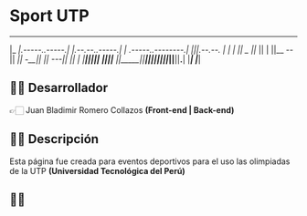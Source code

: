 # Sport UTP

 _______                _______                __                     ______  __
|_     _|.-----..-----.|     __|.--.--..-----.|  |_ .-----..--------.|      ||__|.--.--.
_|   |_ |     ||  _  ||__     ||  |  ||__ --||   _||  -__||        ||   ---||  ||_   _|
|_______||__|__||___  ||_______||___  ||_____||____||_____||__|__|__||______||__||__.__|
                |_____|         |_____|

## ✍🏻 Desarrollador

👉🏻 Juan Bladimir Romero Collazos **(Front-end | Back-end)**

## ✍🏻 Descripción

Esta página fue creada para eventos deportivos para el uso las olimpiadas de la UTP **(Universidad Tecnológica del Perú)**

## ✍🏻 